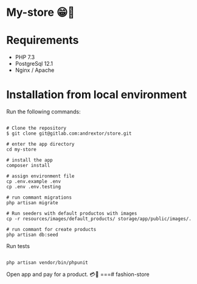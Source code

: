 My-store 😁👚
===

Requirements
===
- PHP 7.3
- PostgreSql 12.1
- Nginx / Apache



Installation from local environment
===

Run the following commands:

```shell

# Clone the repository
$ git clone git@gitlab.com:andrextor/store.git

# enter the app directory
cd my-store

# install the app
composer install

# assign environment file
cp .env.example .env
cp .env .env.testing

# run commant migrations
php artisan migrate

# Run seeders with default productos with images
cp -r resources/images/default_products/ storage/app/public/images/.

# run commant for create products
php artisan db:seed

```

Run tests

```shell

php artisan vendor/bin/phpunit

```

Open app and pay for a product. 💳👕
===# fashion-store

